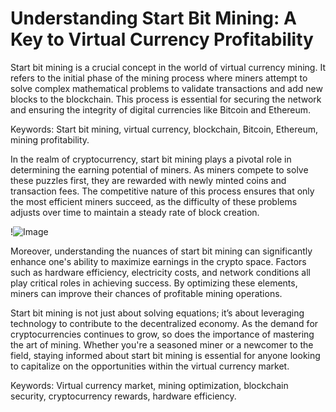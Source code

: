 # Understanding Start Bit Mining: A Key to Virtual Currency Profitability

Start bit mining is a crucial concept in the world of virtual currency mining. It refers to the initial phase of the mining process where miners attempt to solve complex mathematical problems to validate transactions and add new blocks to the blockchain. This process is essential for securing the network and ensuring the integrity of digital currencies like Bitcoin and Ethereum. 

Keywords: Start bit mining, virtual currency, blockchain, Bitcoin, Ethereum, mining profitability.

In the realm of cryptocurrency, start bit mining plays a pivotal role in determining the earning potential of miners. As miners compete to solve these puzzles first, they are rewarded with newly minted coins and transaction fees. The competitive nature of this process ensures that only the most efficient miners succeed, as the difficulty of these problems adjusts over time to maintain a steady rate of block creation.

!![Image](https://github.com/user-attachments/assets/3be06921-4469-491d-bd37-5f14c53422b7)

Moreover, understanding the nuances of start bit mining can significantly enhance one's ability to maximize earnings in the crypto space. Factors such as hardware efficiency, electricity costs, and network conditions all play critical roles in achieving success. By optimizing these elements, miners can improve their chances of profitable mining operations.

Start bit mining is not just about solving equations; it’s about leveraging technology to contribute to the decentralized economy. As the demand for cryptocurrencies continues to grow, so does the importance of mastering the art of mining. Whether you're a seasoned miner or a newcomer to the field, staying informed about start bit mining is essential for anyone looking to capitalize on the opportunities within the virtual currency market.

Keywords: Virtual currency market, mining optimization, blockchain security, cryptocurrency rewards, hardware efficiency.